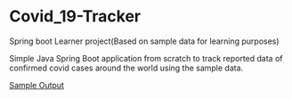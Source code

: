 # Covid_19-Tracker

 Spring boot Learner project(Based on sample data for learning purposes)
 
 
Simple Java Spring Boot application from scratch to track reported data of confirmed covid cases around the world using the sample data.


[Sample Output](https://github.com/SILARUDDINSHAIK/Covid_19-Tracker/blob/main/sampleoutput.png)



